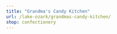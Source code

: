 ```yaml
---
title: "Grandma's Candy Kitchen"
url: /lake-ozark/grandmas-candy-kitchen/
shop: confectionery
---
```


